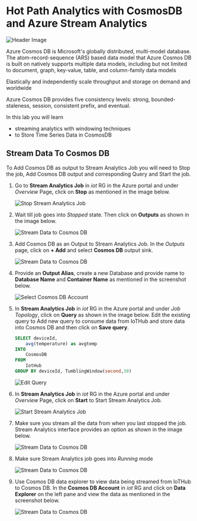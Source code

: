 # Hot Path Analytics with CosmosDB and Azure Stream Analytics

![Header Image](images/cosmosdb.jpg)

Azure Cosmos DB is Microsoft's globally distributed, multi-model database. The atom-record-sequence (ARS) based data model that Azure Cosmos DB is built on natively supports multiple data models, including but not limited to document, graph, key-value, table, and column-family data models


Elastically and independently scale throughput and storage on demand and worldwide

Azure Cosmos DB provides five consistency levels: strong, bounded-staleness, session, consistent prefix, and eventual. 

In this lab you will learn

* streaming analytics with windowing techniques
* to Store Time Series Data in CosmosDB

## Stream Data To Cosmos DB

To Add Cosmos DB as output to Stream Analytics Job you will need to Stop the job, Add Cosmos DB output and corresponding Query and Start the job.

1. Go to **Stream Analytics Job** in *iot* RG in the Azure portal and under *Overview* Page, click on **Stop** as mentioned in the image below.

   ![Stop Stream Analytics Job](images/03_stop_stream_analytics_job.png)

1. Wait till job goes into *Stopped* state. Then click on **Outputs** as shown in the image below.

   ![Stream Data to Cosmos DB](images/04_click_output.png)

1. Add Cosmos DB as an Output to Stream Analytics Job. In the *Outputs* page, click on **+ Add** and select **Cosmos DB** output sink.

   ![Stream Data to Cosmos DB](images/05_add_cosmosdb.png)

1. Provide an **Output Alias**, create a new Database and provide name to **Database Name** and **Container Name** as mentioned in the screenshot below.

   ![Select Cosmos DB Account](images/06_create_output.png)

1. In **Stream Analytics Job** in *iot* RG in the Azure portal and under *Job Topology*, click on **Query** as shown in the image below. Edit the existing query to Add new query to consume data from IoTHub and store data into Cosmos DB and then click on **Save query**.

   ```sql
   SELECT deviceId,
       avg(temperature) as avgtemp
   INTO
       CosmosDB
   FROM
       IotHub
   GROUP BY deviceId, TumblingWindow(second,30)
   ```

   ![Edit Query](images/07_Edit_Query.png)

1. In **Stream Analytics Job** in *iot* RG in the Azure portal and under *Overview* Page, click on **Start** to Start Stream Analytics Job.

   ![Start Stream Analytics Job](images/08_start_asa.png)

1. Make sure you stream all the data from when you last stopped the job. Stream Analytics interface provides an option as shown in the image below.

   ![Stream Data to Cosmos DB](images/09_when_last_stopped.png)

1. Make sure Stream Analytics job goes into *Running* mode

   ![Stream Data to Cosmos DB](images/10_running.png)

1. Use Cosmos DB data explorer to view data being streamed from IoTHub to Cosmos DB. In the **Cosmos DB Account** in *iot* RG and click on **Data Explorer** on the left pane and view the data as mentioned in the screenshot below.

   ![Stream Data to Cosmos DB](images/11_cosmosdb_data_explorer.png)
